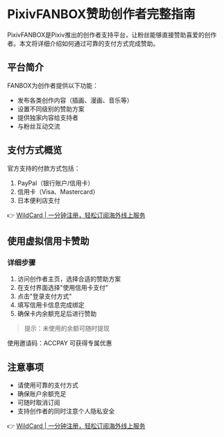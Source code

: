 

# PixivFANBOX赞助创作者完整指南

PixivFANBOX是Pixiv推出的创作者支持平台，让粉丝能够直接赞助喜爱的创作者。本文将详细介绍如何通过可靠的支付方式完成赞助。

## 平台简介

FANBOX为创作者提供以下功能：

- 发布各类创作内容（插画、漫画、音乐等）
- 设置不同级别的赞助方案
- 提供独家内容给支持者
- 与粉丝互动交流

## 支付方式概览

官方支持的付款方式包括：

1. PayPal（银行账户/信用卡）
2. 信用卡（Visa、Mastercard）
3. 日本便利店支付

👉 [WildCard | 一分钟注册，轻松订阅海外线上服务](https://bit.ly/bewildcard)

## 使用虚拟信用卡赞助

### 详细步骤

1. 访问创作者主页，选择合适的赞助方案
2. 在支付界面选择"使用信用卡支付"
3. 点击"登录支付方式"
4. 填写信用卡信息完成绑定
5. 确保卡内余额充足后进行赞助

> 提示：未使用的余额可随时提现

使用邀请码：ACCPAY 可获得专属优惠

## 注意事项

- 请使用可靠的支付方式
- 确保账户余额充足
- 可随时取消订阅
- 支持创作者的同时注意个人隐私安全

👉 [WildCard | 一分钟注册，轻松订阅海外线上服务](https://bit.ly/bewildcard)
